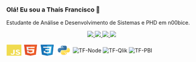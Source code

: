 ### Olá! Eu sou a Thaís Francisco 👋

Estudante de Análise e Desenvolvimento de Sistemas e PHD em n00bice. 


<div align="center">
  <a href="https://github.com/thaiscfrancisco">
  <img height="180em" src="https://github-readme-stats.vercel.app/api?username=thaiscfrancisco&show_icons=true&theme=bear&include_all_commits=true&count_private=true"/>
  <img height="180em" src="https://github-readme-stats.vercel.app/api/top-langs/?username=thaiscfrancisco&layout=compact&langs_count=7&theme=bear"/>
  <img  align =" center " src =" https://github-readme-stats.vercel.app/api/pin/ ? username = thaiscfrancisco & repo = github-readme-stats "/> 
 </A>
  <a  href =" https://github.com/thaiscfrancisco/convoychat "> 
  <img  align =" center " src =" https://github-readme-stats.vercel.app/api/pin/ ? username = thaiscfrancisco & repo = convoychat "/> 
 </a> 
</div>


<div style="display: inline_block"><br>
  <img align="center" alt="TF-Js" height="30" width="40" src="https://raw.githubusercontent.com/devicons/devicon/master/icons/javascript/javascript-plain.svg">
  <img align="center" alt="TF-HTML" height="30" width="40" src="https://raw.githubusercontent.com/devicons/devicon/master/icons/html5/html5-original.svg">
  <img align="center" alt="TF-CSS" height="30" width="40" src="https://raw.githubusercontent.com/devicons/devicon/master/icons/css3/css3-original.svg">
  <img align="center" alt="TF-Python" height="30" width="40" src="https://raw.githubusercontent.com/devicons/devicon/master/icons/python/python-original.svg">
  <img align="center" alt="TF-Node" height="30" width="40" src="https://cdn.jsdelivr.net/gh/devicons/devicon/icons/adonisjs/adonisjs-original-wordmark.svg">
  <img align="center" alt="TF-Qlik" height="30" width="40" src="https://help.qlik.com/img/logos/Qlik-Help-2019.svg">
 <img align="center" alt="TF-PBI" height="30" width="40" src="https://upload.wikimedia.org/wikipedia/commons/c/cf/New_Power_BI_Logo.svg">
</div>

<!--
**thaiscfrancisco/thaiscfrancisco** is a ✨ _special_ ✨ repository because its `README.md` (this file) appears on your GitHub profile.

Here are some ideas to get you started:

- 🔭 I’m currently working on ...
- 🌱 I’m currently learning ...
- 👯 I’m looking to collaborate on ...
- 🤔 I’m looking for help with ...
- 💬 Ask me about ...
- 📫 How to reach me: ...
- 😄 Pronouns: ...
- ⚡ Fun fact: ...
-->
